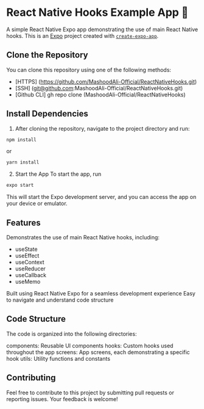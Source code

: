 # React Native Hooks Example App 👋
A simple React Native Expo app demonstrating the use of main React Native hooks. This is an [Expo](https://expo.dev) project created with [`create-expo-app`](https://www.npmjs.com/package/create-expo-app).

## Clone the Repository
You can clone this repository using one of the following methods:
- [HTTPS] (https://github.com/MashoodAli-Official/ReactNativeHooks.git)
- [SSH] (git@github.com:MashoodAli-Official/ReactNativeHooks.git)
- [Github CLI] gh repo clone (MashoodAli-Official/ReactNativeHooks)

## Install Dependencies
1. After cloning the repository, navigate to the project directory and run:
```bash
npm install
```
or 
```bash
yarn install
```
2. Start the App
To start the app, run
```bash
expo start
```
This will start the Expo development server, and you can access the app on your device or emulator.

## Features
Demonstrates the use of main React Native hooks, including:
- useState
- useEffect
- useContext
- useReducer
- useCallback
- useMemo

Built using React Native Expo for a seamless development experience
Easy to navigate and understand code structure

## Code Structure
The code is organized into the following directories:

components: Reusable UI components
hooks: Custom hooks used throughout the app
screens: App screens, each demonstrating a specific hook
utils: Utility functions and constants

## Contributing
Feel free to contribute to this project by submitting pull requests or reporting issues. Your feedback is welcome!